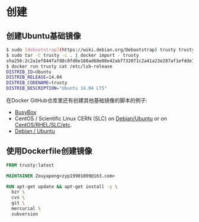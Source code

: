 # 创建
## 创建Ubuntu基础镜像
```bash
$ sudo [debootstrap](https://wiki.debian.org/Debootstrap) trusty trusty > /dev/null
$ sudo tar -C trusty -c . | docker import - trusty
sha256:2c2a1ef844faf88c0fd6e188ad68e08e42ab7732071c2a41a23e287af1efdde1
$ docker run trusty cat /etc/lsb-release
DISTRIB_ID=Ubuntu
DISTRIB_RELEASE=14.04
DISTRIB_CODENAME=trusty
DISTRIB_DESCRIPTION="Ubuntu 14.04 LTS"
```

在Docker GitHub仓库里还有创建其他基础镜像的脚本的例子:

- [BusyBox](https://github.com/docker/docker/blob/master/contrib/mkimage-busybox.sh)
- CentOS / Scientific Linux CERN (SLC) on [Debian/Ubuntu](https://github.com/docker/docker/blob/master/contrib/mkimage-rinse.sh) or on [CentOS/RHEL/SLC/etc](https://github.com/docker/docker/blob/master/contrib/mkimage-yum.sh).
- [Debian / Ubuntu](https://github.com/docker/docker/blob/master/contrib/mkimage-debootstrap.sh)



## 使用Dockerfile创建镜像


```dockerfile
FROM trusty:latest

MAINTAINER Zouyapeng<zyp19901009@163.com>

RUN apt-get update && apt-get install -y \
  bzr \
  cvs \
  git \
  mercurial \
  subversion
```

